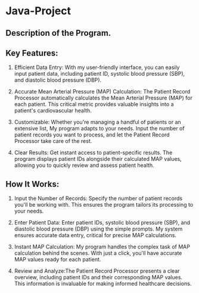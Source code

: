 # Java-Project
## Description of the Program. 




## Key Features:

1. Efficient Data Entry: With my user-friendly interface, you can easily input patient data, including patient ID, systolic blood pressure (SBP), and diastolic blood pressure (DBP).

2. Accurate Mean Arterial Pressure (MAP) Calculation: The Patient Record Processor automatically calculates the Mean Arterial Pressure (MAP) for each patient. This critical metric provides valuable insights into a patient's cardiovascular health.

3. Customizable:  Whether you're managing a handful of patients or an extensive list, My program adapts to your needs. Input the number of patient records you want to process, and let the Patient Record Processor take care of the rest.

4. Clear Results:  Get instant access to patient-specific results. The program displays patient IDs alongside their calculated MAP values, allowing you to quickly review and assess patient health.

## How It Works:

1. Input the Number of Records: Specify the number of patient records you'll be working with. This ensures the program tailors its processing to your needs.

2. Enter Patient Data: Enter patient IDs, systolic blood pressure (SBP), and diastolic blood pressure (DBP) using the simple prompts. My system ensures accurate data entry, critical for precise MAP calculations.

3. Instant MAP Calculation: My program handles the complex task of MAP calculation behind the scenes. With just a click, you'll have accurate MAP values ready for each patient.

4. Review and Analyze:The Patient Record Processor presents a clear overview, including patient IDs and their corresponding MAP values. This information is invaluable for making informed healthcare decisions.




